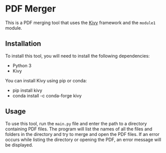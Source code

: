 # PDF Merger

This is a PDF merging tool that uses the [Kivy](https://kivy.org/) framework and the `module1` module.

## Installation

To install this tool, you will need to install the following dependencies:

- Python 3
- Kivy

You can install Kivy using pip or conda:
- pip install kivy
- conda install -c conda-forge kivy

## Usage

To use this tool, run the `main.py` file and enter the path to a directory containing PDF files. The program will list the names of all the files and folders in the directory and try to merge and open the PDF files. If an error occurs while listing the directory or opening the PDF, an error message will be displayed.

